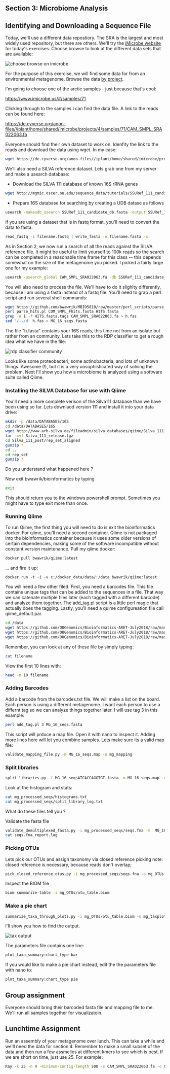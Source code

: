 ## Section 3: Microbiome Analysis



## Identifying and Downloading a Sequence File

Today, we'll use a different data repostiory.  The SRA is the largest and most widely used repository, but there are others. We'll try the [iMicrobe website](https://www.imicrobe.us/) for today's exercises. Choose browse to look at the different data sets that are available:

![choose browse on imicrobe](https://github.com/OUGenomics/Bioinformatics-ARET-July2018/blob/master/images/imicrobe_home.PNG)

For the purpose of this exercise, we will find some data for from an environmental metagenome.  Browse the data [by project](https://www.imicrobe.us/#projects).  

I'm going to choose one of the arctic samples - just because that's cool:

https://www.imicrobe.us/#/samples/71

Clicking through to the samples I can find the data file.  A link to the reads can be found here:

https://de.cyverse.org/anon-files//iplant/home/shared/imicrobe/projects/4/samples/71/CAM_SMPL_SRA022063.fa

Everyone should find their own dataset to work on.  Idenfity the link to the reads and download the data using wget. In my case:

```sh
wget https://de.cyverse.org/anon-files//iplant/home/shared/imicrobe/projects/4/samples/71/CAM_SMPL_SRA022063.fa
```
We'll also need a SILVA reference dataset.  Lets grab one from my server and make a usearch database:

- Download the SILVA 111 database of known 16S rRNA genes

```sh 
wget http://mgmic.oscer.ou.edu/sequence_data/tutorials/SSURef_111_candidate_db.fasta
```
- Prepare 16S database for searching by creating a UDB datase as follows
```sh 
usearch -makeudb_usearch SSURef_111_candidate_db.fasta -output SSURef_111_candidate_db.udb
```

If you are using a dataset that is in fastq format, you'll need to convert the data to fasta:
```sh
read_fastq -i filename.fastq | write_fasta -o filename.fasta -x
```

As in Section 2, we now run a search of all the reads against the SILVA reference file.  It might be useful to limit yourself to 100k reads so the search can be completed in a reasonable time frame for this class -- this depends somewhat on the size of the metagenome you picked.  I picked a fairly large one for my example:

```sh
usearch -usearch_global CAM_SMPL_SRA022063.fa -db SSURef_111_candidate_db.udb -id 0.7 -fastapairs COM_SMPL_Fhits.fasta -strand both
```
You will also need to process the file.  We'll have to do it slighlty differently, because I am using a fasta instead of a fastq file. You'll need to grap a perl script and run several shell commands:

```sh
wget https://github.com/bwawrik/MBIO5810/raw/master/perl_scripts/parse_hits.pl
perl parse_hits.pl COM_SMPL_Fhits.fasta HITS.fasta
grep -A 1 -f HITS.fasta.tags CAM_SMPL_SRA022063.fa > h.fas
sed '/--/d' h.fas > MG_16_seqs.fasta
```

The file "h.fasta" contains your 16S reads, this time not from an isolate but rather from an community.  Lets take this to the RDP classifier to get a rough idea what we have in the file:

![rdp classifier community](https://github.com/OUGenomics/Bioinformatics-ARET-July2018/blob/master/images/rdp_classifier_community.PNG)

Looks like some proteobacteri, some actinobacteria, and lots of unknown things. Awesome (!), but it is a very unsophisticated way of solving the problem. Next I'll show you how a microbiome is analyzed using a software suite called Qiime.

### Installing the SILVA Database for use with Qiime

You'll need a more complete verison of the Silva111 database than we have been using so far.  Lets downlaod version 111 and install it into your data drive:
 
```sh
mkdir -p /data/DATABASES/16S
cd /data/DATABASES/16S
wget http://www.arb-silva.de/fileadmin/silva_databases/qiime/Silva_111_release.tgz
tar -xvf Silva_111_release.tgz
cd Silva_111_post/rep_set_aligned
gunzip *
cd ..
cd rep_set
gunzip *
```

Do you understand what happened here ?

Now exit bwawrik/bioinformatics by typing

```sh
exit
```
This should return you to the windows powershell prompt.  Sometimes you might have to type exit more than once.

### Running Qiime

To run Qiime, the first thing you will need to do is exit the bioinformatics docker.  For qiime, you'll need a second container. Qiime is not packaged into the bioinformatics container because it uses some older versions of certain dependencies, making some of the software incompatible without constant version maintenance.  Pull my qiime docker:

```sh
docker pull bwawrik/qiime:latest
```
... and fire it up:

```so
docker run -t -i -v c:/docker_data/data/:/data bwawrik/qiime:latest
```
 
You will need a few other filed.  First, you need a barcodes file.  This file contains unique tags that can be added to the sequences in a file.  That way we can catenate multiple files later (each tagged with a different barcode) and analyze them together.  The add_tag.pl script is a little perl magic that actually does the tagging.  Lastly, you'll need a quime configureation file call qiime_default.par.

```sh
cd /data
wget https://github.com/OUGenomics/Bioinformatics-ARET-July2018/raw/master/sample_seqs/barcodes.txt
wget https://github.com/OUGenomics/Bioinformatics-ARET-July2018/raw/master/sample_seqs/add_tag.pl
wget https://github.com/OUGenomics/Bioinformatics-ARET-July2018/raw/master/sample_seqs/qiime_default.par
```
Remember, you can look at any of these file by simply typing:
```sh
cat filename
```
View the first 10 lines with:

```sh
head -n 10 filename
```

### Adding Barcodes

Add a barcode from the barcodes.txt file.  We will make a list on the board. Each person is using a different metagenome. I want each person to use a differnt tag so we can analyze things together later.  I will use tag 3 in this example:

```sh
perl add_tag.pl 3 MG_16_seqs.fasta
```
This script will prduce a map file.  Open it with nano to inspect it.  Adding more lines here will let you combine samples.
Lets make sure its a valid map file:

```sh
validate_mapping_file.py -m MG_16_seqs.map -o mg_mapping
```

### Split libraries

```sh
split_libraries.py -f MG_16_seqsATCACCAGGTGT.fasta -m MG_16_seqs.map -o mg_processed_seqs/ --barcode_type 12
```
Look at the histogram and stats:

```sh
cat mg_processed_seqs/histograms.txt
cat mg_processed_seqs/split_library_log.txt
```
What do these files tell you ?

Validate the fasta file

```sh
validate_demultiplexed_fasta.py -i mg_processed_seqs/seqs.fna -m  MG_16_seqs.map
cat seqs.fna_report.log
```
### Picking OTUs

Lets pick our OTUs and assign taxonomy via closed reference picking
note: closed reference is necessary, because reads don't overlap;
 
```sh
pick_closed_reference_otus.py -i mg_processed_seqs/seqs.fna -o mg_OTUs -r /data/DATABASES/16S/Silva_111_post/rep_set/97_Silva_111_rep_set.fasta  -t /data/DATABASES/16S/Silva_111_post/taxonomy/97_Silva_111_taxa_map_RDP_6_levels.txt -f
```

Inspect the BIOM file

```sh
biom summarize-table -i mg_OTUs/otu_table.biom
```
 
### Make a pie chart

```sh
summarize_taxa_through_plots.py -i mg_OTUs/otu_table.biom -o mg_taxplots -m  MG_16_seqs.map -p qiime_default.par -f
```
I'll show you how to find the output.

![tax output](https://github.com/OUGenomics/Bioinformatics-ARET-July2018/blob/master/images/tax_piechart.PNG)

The parameters file contains one line:

```sh
plot_taxa_summary:chart_type bar
```

If you would like to make a pie chart instead, edit the the parameters file with nano to:

```sh
plot_taxa_summary:chart_type pie
```
## Group assignment

Everyone should bring their barcoded fasta file and mapping file to me. We'll run all samples together for visualizatoin.


## Lunchtime Assignment

Run an assembly of your metagenome over lunch.  This can take a while and we'll need the data for section 4.  Remember to make a small subset of the data and then run a few assmelies at different kmers to see which is best. If we are short on time, just use 25. For example:


```sh
Ray -k 25 -n 4 -minimum-contig-length 500 -s CAM_SMPL_SRA022063.fa -o CAM_SMPL_SRA022063_k25/
```







